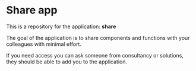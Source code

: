 # Share app
This is a repository for the application: **share**

The goal of the application is to share components and functions with your colleagues with minimal effort.

If you need access you can ask someone from consultancy or solutions, they should be able to add you to the application.